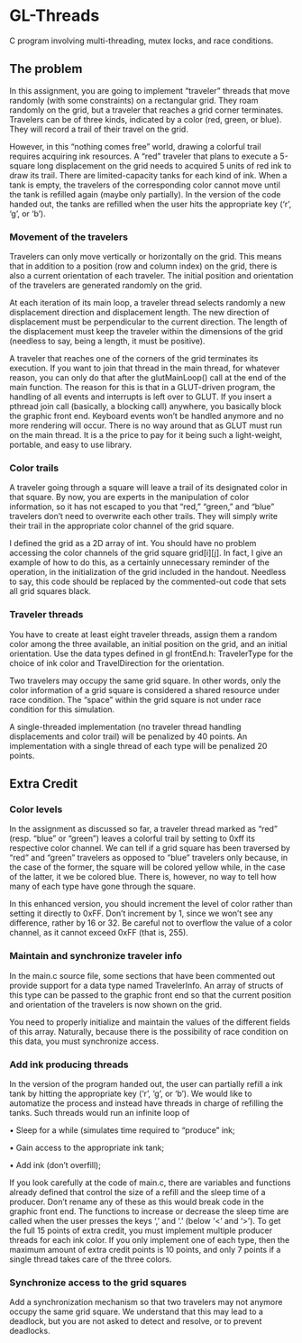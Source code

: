 # GL-Threads
C program involving multi-threading, mutex locks, and race conditions.

## The problem
In this assignment, you are going to implement “traveler” threads that move randomly (with some
constraints) on a rectangular grid. They roam randomly on the grid, but a traveler that reaches a
grid corner terminates. Travelers can be of three kinds, indicated by a color (red, green, or blue).
They will record a trail of their travel on the grid.

However, in this “nothing comes free” world, drawing a colorful trail requires acquiring ink
resources. A “red” traveler that plans to execute a 5-square long displacement on the grid needs
to acquired 5 units of red ink to draw its trail. There are limited-capacity tanks for each kind of
ink. When a tank is empty, the travelers of the corresponding color cannot move until the tank is
refilled again (maybe only partially). In the version of the code handed out, the tanks are refilled
when the user hits the appropriate key (‘r’, ‘g’, or ‘b’).

### Movement of the travelers
Travelers can only move vertically or horizontally on the grid. This means that in addition to a
position (row and column index) on the grid, there is also a current orientation of each traveler.
The initial position and orientation of the travelers are generated randomly on the grid.

At each iteration of its main loop, a traveler thread selects randomly a new displacement direction and displacement length. The new direction of displacement must be perpendicular to the
current direction. The length of the displacement must keep the traveler within the dimensions of
the grid (needless to say, being a length, it must be positive).

A traveler that reaches one of the corners of the grid terminates its execution. If you want to join
that thread in the main thread, for whatever reason, you can only do that after the glutMainLoop()
call at the end of the main function. The reason for this is that in a GLUT-driven program, the
handling of all events and interrupts is left over to GLUT. If you insert a pthread join call
(basically, a blocking call) anywhere, you basically block the graphic front end. Keyboard events
won’t be handled anymore and no more rendering will occur. There is no way around that as GLUT
must run on the main thread. It is a the price to pay for it being such a light-weight, portable, and
easy to use library.

### Color trails
A traveler going through a square will leave a trail of its designated color in that square. By now,
you are experts in the manipulation of color information, so it has not escaped to you that “red,”
“green,” and “blue” travelers don’t need to overwrite each other trails. They will simply write their
trail in the appropriate color channel of the grid square.

I defined the grid as a 2D array of int. You should have no problem accessing the color
channels of the grid square grid[i][j]. In fact, I give an example of how to do this, as a
certainly unnecessary reminder of the operation, in the initialization of the grid included in the
handout. Needless to say, this code should be replaced by the commented-out code that sets all
grid squares black.

### Traveler threads
You have to create at least eight traveler threads, assign them a random color among the three
available, an initial position on the grid, and an initial orientation. Use the data types defined in
gl frontEnd.h: TravelerType for the choice of ink color and TravelDirection for
the orientation.

Two travelers may occupy the same grid square. In other words, only the color information of
a grid square is considered a shared resource under race condition. The “space” within the grid
square is not under race condition for this simulation.

A single-threaded implementation (no traveler thread handling displacements and color trail)
will be penalized by 40 points. An implementation with a single thread of each type will be
penalized 20 points.

## Extra Credit

### Color levels
In the assignment as discussed so far, a traveler thread marked as “red” (resp. “blue” or “green”)
leaves a colorful trail by setting to 0xff its respective color channel. We can tell if a grid square
has been traversed by “red” and “green” travelers as opposed to “blue” travelers only because, in
the case of the former, the square will be colored yellow while, in the case of the latter, it we be
colored blue. There is, however, no way to tell how many of each type have gone through the
square.

In this enhanced version, you should increment the level of color rather than setting it directly
to 0xFF. Don’t increment by 1, since we won’t see any difference, rather by 16 or 32. Be careful
not to overflow the value of a color channel, as it cannot exceed 0xFF (that is, 255).

### Maintain and synchronize traveler info
In the main.c source file, some sections that have been commented out provide support for a data
type named TravelerInfo. An array of structs of this type can be passed to the graphic front
end so that the current position and orientation of the travelers is now shown on the grid.

You need to properly initialize and maintain the values of the different fields of this array.
Naturally, because there is the possibility of race condition on this data, you must synchronize
access.

### Add ink producing threads
In the version of the program handed out, the user can partially refill a ink tank by hitting the
appropriate key (‘r’, ‘g’, or ‘b’). We would like to automatize the process and instead have
threads in charge of refilling the tanks. Such threads would run an infinite loop of

• Sleep for a while (simulates time required to “produce” ink;

• Gain access to the appropriate ink tank;

• Add ink (don’t overfill);

If you look carefully at the code of main.c, there are variables and functions already defined that
control the size of a refill and the sleep time of a producer. Don’t rename any of these as this would
break code in the graphic front end. The functions to increase or decrease the sleep time are called
when the user presses the keys ‘,’ and ‘.’ (below ‘<’ and ‘>’). To get the full 15 points of extra
credit, you must implement multiple producer threads for each ink color. If you only implement
one of each type, then the maximum amount of extra credit points is 10 points, and only 7 points
if a single thread takes care of the three colors.

### Synchronize access to the grid squares
Add a synchronization mechanism so that two travelers may not anymore occupy the same grid
square. We understand that this may lead to a deadlock, but you are not asked to detect and resolve,
or to prevent deadlocks.
